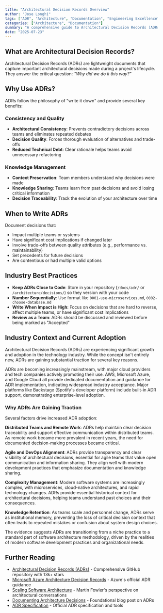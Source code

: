```yaml
---
title: "Architectural Decision Records Overview"
author: "Jose Longhi"
tags: ["ADR", "Architecture", "Documentation", "Engineering Excellence"]
categories: ["Architecture", "Documentation"]
summary: "A comprehensive guide to Architectural Decision Records (ADRs), their benefits, and implementation best practices for software development teams."
date: "2025-07-23"
---
```


## What are Architectural Decision Records?

Architectural Decision Records (ADRs) are lightweight documents that capture important architectural decisions made during a project's lifecycle. They answer the critical question: *"Why did we do it this way?"*

## Why Use ADRs?

ADRs follow the philosophy of "write it down" and provide several key benefits:

### **Consistency and Quality**
- **Architectural Consistency**: Prevents contradictory decisions across teams and eliminates repeated debates
- **Decision Quality**: Forces thorough evaluation of alternatives and trade-offs
- **Reduced Technical Debt**: Clear rationale helps teams avoid unnecessary refactoring

### **Knowledge Management**
- **Context Preservation**: Team members understand why decisions were made
- **Knowledge Sharing**: Teams learn from past decisions and avoid losing critical information
- **Decision Traceability**: Track the evolution of your architecture over time

## When to Write ADRs

Document decisions that:
- Impact multiple teams or systems
- Have significant cost implications if changed later
- Involve trade-offs between quality attributes (e.g., performance vs. maintainability)
- Set precedents for future decisions
- Are contentious or had multiple valid options

## Industry Best Practices

- **Keep ADRs Close to Code**: Store in your repository (`/docs/adr/` or `/architecture/decisions/`) so they version with your code
- **Number Sequentially**: Use format like `0001-use-microservices.md`, `0002-choose-database.md`
- **Write When Impact is High**: Focus on decisions that are hard to reverse, affect multiple teams, or have significant cost implications
- **Review as a Team**: ADRs should be discussed and reviewed before being marked as "Accepted"

## Industry Context and Current Adoption

Architectural Decision Records (ADRs) are experiencing significant growth and adoption in the technology industry. While the concept isn't entirely new, ADRs are gaining substantial traction for several key reasons.

ADRs are becoming increasingly mainstream, with major cloud providers and tech companies actively promoting their use. AWS, Microsoft Azure, and Google Cloud all provide dedicated documentation and guidance for ADR implementation, indicating widespread industry acceptance. Major platforms like Backstage (Spotify's developer platform) include built-in ADR support, demonstrating enterprise-level adoption.

### Why ADRs Are Gaining Traction

Several factors drive increased ADR adoption:

**Distributed Teams and Remote Work**: ADRs help maintain clear decision traceability and support effective communication within distributed teams. As remote work became more prevalent in recent years, the need for documented decision-making processes became critical.

**Agile and DevOps Alignment**: ADRs provide transparency and clear visibility of architectural decisions, essential for agile teams that value open communication and information sharing. They align well with modern development practices that emphasize documentation and knowledge sharing.

**Complexity Management**: Modern software systems are increasingly complex, with microservices, cloud-native architectures, and rapid technology changes. ADRs provide essential historical context for architectural decisions, helping teams understand past choices and their consequences.

**Knowledge Retention**: As teams scale and personnel change, ADRs serve as institutional memory, preventing the loss of critical decision context that often leads to repeated mistakes or confusion about system design choices.

The evidence suggests ADRs are transitioning from a niche practice to a standard part of software architecture methodology, driven by the realities of modern software development practices and organizational needs.

## Further Reading

- [Architectural Decision Records (ADRs)](https://github.com/joelparkerhenderson/architecture-decision-record) - Comprehensive GitHub repository with 13k+ stars
- [Microsoft Azure Architecture Decision Records](https://learn.microsoft.com/en-us/azure/well-architected/architect-role/architecture-decision-record) - Azure's official ADR guidance
- [Scaling Software Architecture](https://martinfowler.com/articles/scaling-architecture-conversationally.html) - Martin Fowler's perspective on architectural conversations
- [Documenting Architecture Decisions](https://cognitect.com/blog/2011/11/15/documenting-architecture-decisions) - Foundational blog post on ADRs
- [ADR Specification](https://adr.github.io/) - Official ADR specification and tools